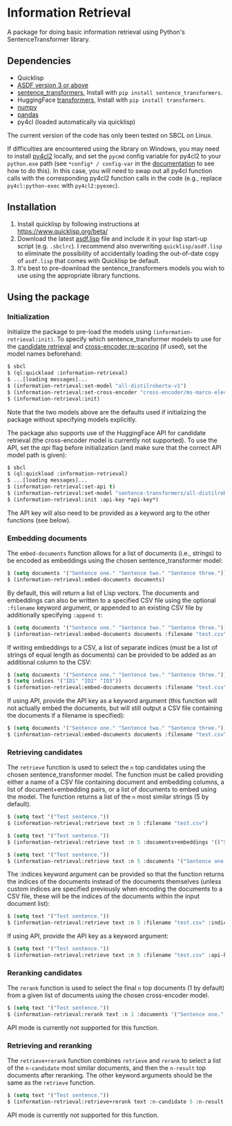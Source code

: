 Information Retrieval
=======

A package for doing basic information retrieval using Python's SentenceTransformer library.

## Dependencies
- Quicklisp
- [ASDF version 3 or above](https://common-lisp.net/project/asdf/archives/asdf.lisp)
- [sentence_transformers](https://pypi.org/project/sentence-transformers/), Install with `pip install sentence_transformers`.
- HuggingFace [transformers](https://huggingface.co/docs/transformers/installation), Install with `pip install transformers`.
- [numpy](https://numpy.org/)
- [pandas](https://pandas.pydata.org/)
- py4cl (loaded automatically via quicklisp)

The current version of the code has only been tested on SBCL on Linux.

If difficulties are encountered using the library on Windows, you may need to install [py4cl2](https://github.com/digikar99/py4cl2) locally, and set the `pycmd` config variable for py4cl2 to your `python.exe` path (see `*config* / config-var` in the [documentation](https://digikar99.github.io/py4cl2/) to see how to do this). In this case, you will need to swap out all py4cl function calls with the corresponding py4cl2 function calls in the code (e.g., replace `py4cl:python-exec` with `py4cl2:pyexec`).

## Installation
1. Install quicklisp by following instructions at https://www.quicklisp.org/beta/
2. Download the latest [asdf.lisp](https://common-lisp.net/project/asdf/#downloads) file and include it in your lisp start-up script (e.g. `.sbclrc`). I recommend also overwriting `quicklisp/asdf.lisp` to eliminate the possibility of accidentally loading the out-of-date copy of `asdf.lisp` that comes with Quicklisp be default.
3. It's best to pre-download the sentence_transformers models you wish to use using the appropriate library functions.

## Using the package

### Initialization
Initialize the package to pre-load the models using `(information-retrieval:init)`. To specify which sentence_transformer models to use for the [candidate retrieval](https://www.sbert.net/docs/pretrained_models.html) and [cross-encoder re-scoring](https://huggingface.co/cross-encoder) (if used), set the model names beforehand:
```lisp
$ sbcl
$ (ql:quickload :information-retrieval)
$ ...[loading messages]...
$ (information-retrieval:set-model "all-distilroberta-v1")
$ (information-retrieval:set-cross-encoder "cross-encoder/ms-marco-electra-base")
$ (information-retrieval:init)
```
Note that the two models above are the defaults used if initializing the package without specifying models explicitly.

The package also supports use of the HuggingFace API for candidate retrieval (the cross-encoder model is currently not supported). To use the API, set the *api* flag before initialization (and make sure that the correct API model path is given):

```lisp
$ sbcl
$ (ql:quickload :information-retrieval)
$ ...[loading messages]...
$ (information-retrieval:set-api t)
$ (information-retrieval:set-model "sentence-transformers/all-distilroberta-v1")
$ (information-retrieval:init :api-key *api-key*)
```

The API key will also need to be provided as a keyword arg to the other functions (see below).

### Embedding documents
The `embed-documents` function allows for a list of documents (i.e., strings) to be encoded as embeddings using the chosen sentence_transformer model:
```lisp
$ (setq documents '("Sentence one." "Sentence two." "Sentence three."))
$ (information-retrieval:embed-documents documents)
```

By default, this will return a list of Lisp vectors. The documents and embeddings can also be written to a specified CSV file using the optional `:filename` keyword argument, or appended to an existing CSV file by additionally specifying `:append t`:

```lisp
$ (setq documents '("Sentence one." "Sentence two." "Sentence three."))
$ (information-retrieval:embed-documents documents :filename "test.csv" :append t)
```

If writing embeddings to a CSV, a list of separate indices (must be a list of strings of equal length as documents) can be provided to be added as an additional column to the CSV:

```lisp
$ (setq documents '("Sentence one." "Sentence two." "Sentence three."))
$ (setq indices '("ID1" "ID2" "ID3"))
$ (information-retrieval:embed-documents documents :filename "test.csv" :indices indices)
```

If using API, provide the API key as a keyword argument (this function will not actually embed the documents, but will still output
a CSV file containing the documents if a filename is specified):

```lisp
$ (setq documents '("Sentence one." "Sentence two." "Sentence three."))
$ (information-retrieval:embed-documents documents :filename "test.csv" :api-key *api-key*)
```

### Retrieving candidates
The `retrieve` function is used to select the `n` top candidates using the chosen sentence_transformer model. The function must be called providing either a name of a CSV file containing document and embedding columns, a list of document+embedding pairs, or a list of documents to embed using the model. The function returns a list of the `n` most similar strings (5 by default).

```lisp
$ (setq text '("Test sentence."))
$ (information-retrieval:retrieve text :n 5 :filename "test.csv")
```

```lisp
$ (setq text '("Test sentence."))
$ (information-retrieval:retrieve text :n 5 :documents+embeddings '(("Sentence one." #(...)) ("Sentence two." #(...))))
```

```lisp
$ (setq text '("Test sentence."))
$ (information-retrieval:retrieve text :n 5 :documents '("Sentence one." "Sentence two."))
```

The :indices keyword argument can be provided so that the function returns the indices of the documents instead of the documents themselves (unless custom indices are specified previously when encoding the documents to a CSV file, these will be the indices of the documents within the input document list):

```lisp
$ (setq text '("Test sentence."))
$ (information-retrieval:retrieve text :n 5 :filename "test.csv" :indices t)
```

If using API, provide the API key as a keyword argument:

```lisp
$ (setq text '("Test sentence."))
$ (information-retrieval:retrieve text :n 5 :filename "test.csv" :api-key *api-key*)
```


### Reranking candidates
The `rerank` function is used to select the final `n` top documents (1 by default) from a given list of documents using the chosen cross-encoder model.

```lisp
$ (setq text '("Test sentence."))
$ (information-retrieval:rerank text :n 1 :documents '("Sentence one." "Sentence two."))
```

API mode is currently not supported for this function.


### Retrieving and reranking
The `retrieve+rerank` function combines `retrieve` and `rerank` to select a list of the `n-candidate` most similar documents, and then the `n-result` top documents after reranking. The other keyword arguments should be the same as the `retrieve` function.

```lisp
$ (setq text '("Test sentence."))
$ (information-retrieval:retrieve+rerank text :n-candidate 5 :n-result 1 :filename "test.csv")
```

API mode is currently not supported for this function.